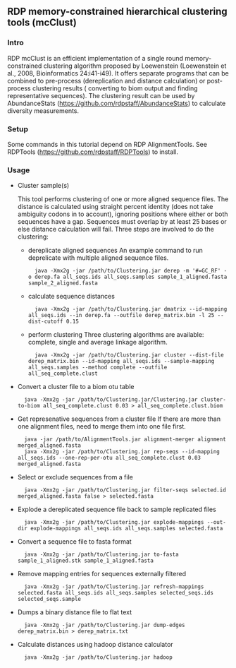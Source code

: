 ## RDP memory-constrained hierarchical clustering tools (mcClust)

### Intro

RDP mcClust is an efficient implementation of a single round memory-constrained clustering algorithm proposed by Loewenstein (Loewenstein et al., 2008, Bioinformatics 24:i41-i49). 
It offers separate programs that can be combined to pre-process (dereplication and distance calculation)
 or post-process clustering results ( converting to biom output and finding representative sequences). 
 The clustering result can be used by AbundanceStats (https://github.com/rdpstaff/AbundanceStats) to calculate diversity measurements.

### Setup
Some commands in this tutorial depend on RDP AlignmentTools. See RDPTools (https://github.com/rdpstaff/RDPTools) to install.

### Usage

* Cluster sample(s)

	This tool performs clustering of one or more aligned sequence files. The distance is calculated using straight percent identity (does not take ambiguity codons in to account), 
ignoring positions where either or both sequences have a gap. Sequences must overlap by at least 25 bases or else distance calculation will fail. Three steps are involved to do the clustering:

	* dereplicate aligned sequences
  	An example command to run deprelicate with multiple aligned sequence files.
		
			java -Xmx2g -jar /path/to/Clustering.jar derep -m '#=GC_RF' -o derep.fa all_seqs.ids all_seqs.samples sample_1_aligned.fasta sample_2_aligned.fasta
	
	* calculate sequence distances
		
			java -Xmx2g -jar /path/to/Clustering.jar dmatrix --id-mapping all_seqs.ids --in derep.fa --outfile derep_matrix.bin -l 25 --dist-cutoff 0.15

	* perform clustering
		Three clustering algorithms are available: complete, single and average linkage algorithm.
		
			java -Xmx2g -jar /path/to/Clustering.jar cluster --dist-file derep_matrix.bin --id-mapping all_seqs.ids --sample-mapping all_seqs.samples --method complete --outfile all_seq_complete.clust

* Convert a cluster file to a biom otu table

		java -Xmx2g -jar /path/to/Clustering.jar/Clustering.jar cluster-to-biom all_seq_complete.clust 0.03 > all_seq_complete.clust.biom 

* Get represenative sequences from a cluster file
	If there are more than one alignment files, need to merge them into one file first.
		
		java -jar /path/to/AlignmentTools.jar alignment-merger alignment merged_aligned.fasta
		java -Xmx2g -jar /path/to/Clustering.jar rep-seqs --id-mapping all_seqs.ids --one-rep-per-otu all_seq_complete.clust 0.03 merged_aligned.fasta
		
* Select or exclude sequences from a file
	
		java -Xmx2g -jar /path/to/Clustering.jar filter-seqs selected.id merged_aligned.fasta false > selected.fasta

* Explode a dereplicated sequence file back to sample replicated files

		java -Xmx2g -jar /path/to/Clustering.jar explode-mappings --out-dir explode-mappings all_seqs.ids all_seqs.samples selected.fasta

* Convert a sequence file to fasta format		

		java -Xmx2g -jar /path/to/Clustering.jar to-fasta sample_1_aligned.stk sample_1_aligned.fasta
		
* Remove mapping entries for sequences externally filtered

		java -Xmx2g -jar /path/to/Clustering.jar refresh-mappings selected.fasta all_seqs.ids all_seqs.samples selected_seqs.ids selected_seqs.sample

* Dumps a binary distance file to flat text

		java -Xmx2g -jar /path/to/Clustering.jar dump-edges derep_matrix.bin > derep_matrix.txt
		
* Calculate distances using hadoop distance calculator	

		java -Xmx2g -jar /path/to/Clustering.jar hadoop
